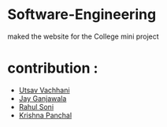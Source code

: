 # Software-Engineering
maked the website for the College mini project

# contribution : 

 - [Utsav Vachhani](https://github.com/utsavvachhani)
 - [Jay Ganjawala](https://github.com/Jay-ganjawala)
 - [Rahul Soni]()
 - [Krishna Panchal]()
